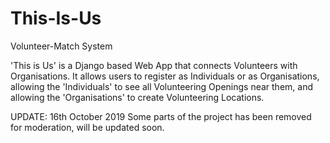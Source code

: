 # This-Is-Us
Volunteer-Match System

'This is Us' is a Django based Web App that connects Volunteers with Organisations. It allows users to register as Individuals or as Organisations, allowing the 'Individuals' to see all Volunteering Openings near them, and allowing the 'Organisations' to create Volunteering Locations.

UPDATE: 16th October 2019
Some parts of the project has been removed for moderation, will be updated soon.
